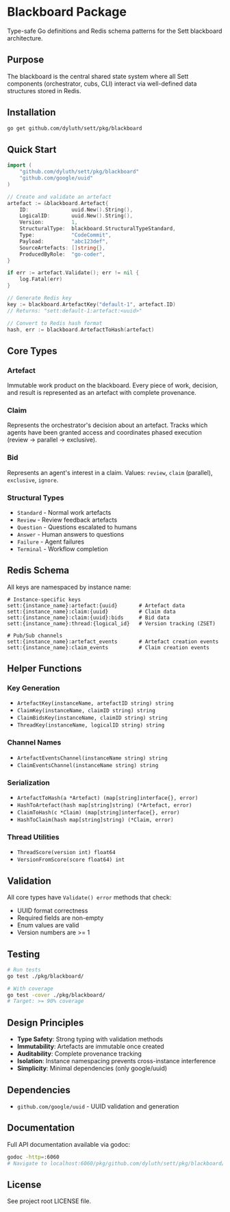 # Blackboard Package

Type-safe Go definitions and Redis schema patterns for the Sett blackboard architecture.

## Purpose

The blackboard is the central shared state system where all Sett components (orchestrator, cubs, CLI) interact via well-defined data structures stored in Redis.

## Installation

```bash
go get github.com/dyluth/sett/pkg/blackboard
```

## Quick Start

```go
import (
	"github.com/dyluth/sett/pkg/blackboard"
	"github.com/google/uuid"
)

// Create and validate an artefact
artefact := &blackboard.Artefact{
	ID:              uuid.New().String(),
	LogicalID:       uuid.New().String(),
	Version:         1,
	StructuralType:  blackboard.StructuralTypeStandard,
	Type:            "CodeCommit",
	Payload:         "abc123def",
	SourceArtefacts: []string{},
	ProducedByRole:  "go-coder",
}

if err := artefact.Validate(); err != nil {
	log.Fatal(err)
}

// Generate Redis key
key := blackboard.ArtefactKey("default-1", artefact.ID)
// Returns: "sett:default-1:artefact:<uuid>"

// Convert to Redis hash format
hash, err := blackboard.ArtefactToHash(artefact)
```

## Core Types

### Artefact
Immutable work product on the blackboard. Every piece of work, decision, and result is represented as an artefact with complete provenance.

### Claim
Represents the orchestrator's decision about an artefact. Tracks which agents have been granted access and coordinates phased execution (review → parallel → exclusive).

### Bid
Represents an agent's interest in a claim. Values: `review`, `claim` (parallel), `exclusive`, `ignore`.

### Structural Types
- `Standard` - Normal work artefacts
- `Review` - Review feedback artefacts
- `Question` - Questions escalated to humans
- `Answer` - Human answers to questions
- `Failure` - Agent failures
- `Terminal` - Workflow completion

## Redis Schema

All keys are namespaced by instance name:

```
# Instance-specific keys
sett:{instance_name}:artefact:{uuid}       # Artefact data
sett:{instance_name}:claim:{uuid}          # Claim data
sett:{instance_name}:claim:{uuid}:bids     # Bid data
sett:{instance_name}:thread:{logical_id}   # Version tracking (ZSET)

# Pub/Sub channels
sett:{instance_name}:artefact_events       # Artefact creation events
sett:{instance_name}:claim_events          # Claim creation events
```

## Helper Functions

### Key Generation
- `ArtefactKey(instanceName, artefactID string) string`
- `ClaimKey(instanceName, claimID string) string`
- `ClaimBidsKey(instanceName, claimID string) string`
- `ThreadKey(instanceName, logicalID string) string`

### Channel Names
- `ArtefactEventsChannel(instanceName string) string`
- `ClaimEventsChannel(instanceName string) string`

### Serialization
- `ArtefactToHash(a *Artefact) (map[string]interface{}, error)`
- `HashToArtefact(hash map[string]string) (*Artefact, error)`
- `ClaimToHash(c *Claim) (map[string]interface{}, error)`
- `HashToClaim(hash map[string]string) (*Claim, error)`

### Thread Utilities
- `ThreadScore(version int) float64`
- `VersionFromScore(score float64) int`

## Validation

All core types have `Validate() error` methods that check:
- UUID format correctness
- Required fields are non-empty
- Enum values are valid
- Version numbers are >= 1

## Testing

```bash
# Run tests
go test ./pkg/blackboard/

# With coverage
go test -cover ./pkg/blackboard/
# Target: >= 90% coverage
```

## Design Principles

- **Type Safety**: Strong typing with validation methods
- **Immutability**: Artefacts are immutable once created
- **Auditability**: Complete provenance tracking
- **Isolation**: Instance namespacing prevents cross-instance interference
- **Simplicity**: Minimal dependencies (only google/uuid)

## Dependencies

- `github.com/google/uuid` - UUID validation and generation

## Documentation

Full API documentation available via godoc:

```bash
godoc -http=:6060
# Navigate to localhost:6060/pkg/github.com/dyluth/sett/pkg/blackboard/
```

## License

See project root LICENSE file.
